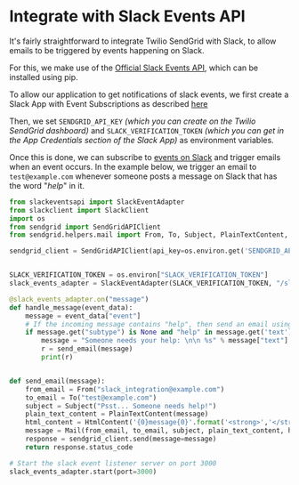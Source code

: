# Integrate with Slack Events API

It's fairly straightforward to integrate Twilio SendGrid with Slack, to allow emails to be triggered by events happening on Slack.

For this, we make use of the [Official Slack Events API](https://github.com/slackapi/python-slack-events-api), which can be installed using pip.

To allow our application to get notifications of slack events, we first create a Slack App with Event Subscriptions as described [here](https://github.com/slackapi/python-slack-events-api#--development-workflow)

Then, we set `SENDGRID_API_KEY` _(which you can create on the Twilio SendGrid dashboard)_ and `SLACK_VERIFICATION_TOKEN` _(which you can get in the App Credentials section of the Slack App)_ as environment variables.

Once this is done, we can subscribe to [events on Slack](https://api.slack.com/events) and trigger emails when an event occurs. In the example below, we trigger an email to `test@example.com` whenever someone posts a message on Slack that has the word "_help_" in it.

```python
from slackeventsapi import SlackEventAdapter
from slackclient import SlackClient
import os
from sendgrid import SendGridAPIClient
from sendgrid.helpers.mail import From, To, Subject, PlainTextContent, HtmlContent, Mail

sendgrid_client = SendGridAPIClient(api_key=os.environ.get('SENDGRID_API_KEY'))


SLACK_VERIFICATION_TOKEN = os.environ["SLACK_VERIFICATION_TOKEN"]
slack_events_adapter = SlackEventAdapter(SLACK_VERIFICATION_TOKEN, "/slack/events")

@slack_events_adapter.on("message")
def handle_message(event_data):
    message = event_data["event"]
    # If the incoming message contains "help", then send an email using Twilio SendGrid
    if message.get("subtype") is None and "help" in message.get('text').lower():
        message = "Someone needs your help: \n\n %s" % message["text"]
        r = send_email(message)
        print(r)


def send_email(message):
    from_email = From("slack_integration@example.com")
    to_email = To("test@example.com")
    subject = Subject("Psst... Someone needs help!")
    plain_text_content = PlainTextContent(message)
    html_content = HtmlContent('{0}message{0}'.format('<strong>','</strong>'))
    message = Mail(from_email, to_email, subject, plain_text_content, html_content)
    response = sendgrid_client.send(message=message)
    return response.status_code

# Start the slack event listener server on port 3000
slack_events_adapter.start(port=3000)
```
